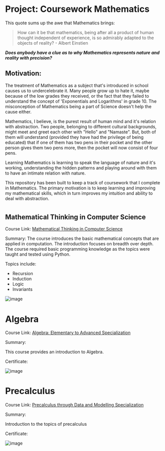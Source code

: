 # **Project: Coursework Mathematics**

This quote sums up the awe that Mathematics brings:
  > How can it be that mathematics, being after all a product of human thought independent of experience, is so admirably adapted to the objects of reality? - Albert Einstien
  
***Does anybody have a clue as to why Mathematics represents nature and reality with precision?***

## Motivation:
 
The treatment of Mathematics as a subject that's introduced in school causes us to undercelebrate it. Many people grow up to hate it, maybe because of the low grades they received, or the fact that they failed to understand the concept of 'Exponentials and Logarithms' in grade 10. The misconception of Mathematics being a part of Science doesn't help the cause either.
 
Mathematics, I believe, is the purest result of human mind and it's relation with abstraction. Two people, belonging to different cultural backgrounds, might meet and greet each other with "Hello" and "Namaste". But, both of them will understand (provided they have had the privilege of being educated) that if one of them has two pens in their pocket and the other person gives them two pens more, then the pocket will now consist of four pens.

Learning Mathematics is learning to speak the language of nature and it's working, understanding the hidden patterns and playing around with them to have an intimate relation with nature. 

This repository has been built to keep a track of coursework that I complete in Mathematics. The primary motivation is to keep learning and improving my mathematical skills, which in turn improves my intuition and ability to deal with abstraction.

# 

## **Mathematical Thinking in Computer Science**

Course Link: [Mathematical Thinking in Computer Science](https://www.coursera.org/learn/what-is-a-proof)

Summary: The course introduces the basic mathematical concepts that are applied in computation. The introduction focuses on breadth over depth. The course required basic programming knowledge as the topics were taught and tested using Python. 

Topics include:

  * Recursion
  * Induction
  * Logic
  * Invariants
  

![image](https://user-images.githubusercontent.com/96816530/177520349-50ed139f-7325-4b81-a37d-76a95670a8aa.png)
#

# Algebra

Course Link: [Algebra: Elementary to Advanced Specialization](https://www.coursera.org/specializations/algebra-elementary-to-advanced)

Summary: 

This course provides an introduction to Algebra.

Certificate: 

![image](https://user-images.githubusercontent.com/96816530/176493193-dca2ba79-1c6c-41bf-b814-0bb2a7673732.png)


# Precalculus

Course Link: [Precalculus through Data and Modelling Specialization](https://www.coursera.org/specializations/precalculus-data-modelling)

Summary:

Introduction to the topics of precalculus

Certificate:

![image](https://user-images.githubusercontent.com/96816530/176964604-f755066b-4f0f-4606-96a8-98693e5d5275.png)
